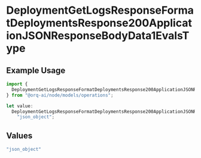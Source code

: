# DeploymentGetLogsResponseFormatDeploymentsResponse200ApplicationJSONResponseBodyData1EvalsType

## Example Usage

```typescript
import {
  DeploymentGetLogsResponseFormatDeploymentsResponse200ApplicationJSONResponseBodyData1EvalsType,
} from "@orq-ai/node/models/operations";

let value:
  DeploymentGetLogsResponseFormatDeploymentsResponse200ApplicationJSONResponseBodyData1EvalsType =
    "json_object";
```

## Values

```typescript
"json_object"
```